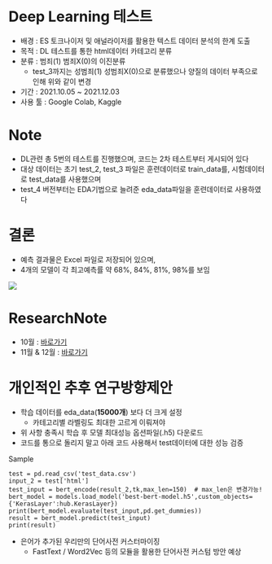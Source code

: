 # Deep Learning 테스트
* 배경 : ES 토크나이저 및 애널라이저를 활용한 텍스트 데이터 분석의 한계 도출
* 목적 : DL 테스트를 통한 html데이터 카테고리 분류
* 분류 : 범죄(1) 범죄X(0)의 이진분류
  * test_3까지는 성범죄(1) 성범죄X(0)으로 분류했으나 양질의 데이터 부족으로 인해 위와 같이 변경
* 기간 : 2021.10.05 ~ 2021.12.03
* 사용 툴 : Google Colab, Kaggle

# Note
* DL관련 총 5번의 테스트를 진행했으며, 코드는 2차 테스트부터 게시되어 있다
* 대상 데이터는 초기 test_2, test_3 파일은 훈련데이터로 train_data를, 시험데이터로 test_data를 사용했으며
* test_4 버전부터는 EDA기법으로 늘려준 eda_data파일을 훈련데이터로 사용하였다

# 결론
* 예측 결과물은 Excel 파일로 저장되어 있으며,
* 4개의 모델이 각 최고예측률 약 68%, 84%, 81%, 98%를 보임
<img src="/uploads/c77ed7fef6413e46b4cb5e18a4c11c6d/image.png" />

# ResearchNote
* 10월 : [바로가기](researchNote/dl_oct.md)
* 11월 & 12월 : [바로가기](researchNote/dl_nov_dec.md)


# 개인적인 추후 연구방향제안
* 학습 데이터를 eda_data(**15000개**) 보다 더 크게 설정
  * 카테고리별 라벨링도 최대한 고르게 이뤄져야
* 위 사항 충족시 학습 후 모델 최대성능 옵션파일(.h5) 다운로드
* 코드를 통으로 돌리지 말고 아래 코드 사용해서 test데이터에 대한 성능 검증

Sample

    test = pd.read_csv('test_data.csv')
    input_2 = test['html']
    test_input = bert_encode(result_2,tk,max_len=150)  # max_len은 변경가능!
    bert_model = models.load_model('best-bert-model.h5',custom_objects={'KerasLayer':hub.KerasLayer})
    print(bert_model.evaluate(test_input,pd.get_dummies))
    result = bert_model.predict(test_input)
    print(result)


* 은어가 추가된 우리만의 단어사전 커스터마이징
  * FastText / Word2Vec 등의 모듈을 활용한 단어사전 커스텀 방안 예상
